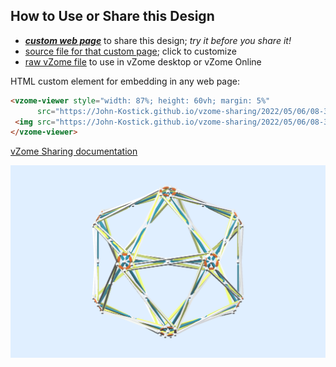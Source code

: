 
## How to Use or Share this Design

 - [***custom web page***][post] to share this design; *try it before you share it!*
 - [source file for that custom page][source]; click to customize
 - [raw vZome file][raw] to use in vZome desktop or vZome Online
 
 HTML custom element for embedding in any web page:
 ```html
<vzome-viewer style="width: 87%; height: 60vh; margin: 5%"
       src="https://John-Kostick.github.io/vzome-sharing/2022/05/06/08-30-44-Sulfur-2/Sulfur-2.vZome" >
  <img src="https://John-Kostick.github.io/vzome-sharing/2022/05/06/08-30-44-Sulfur-2/Sulfur-2.png" />
</vzome-viewer>
 ```

[vZome Sharing documentation](https://vzome.github.io/vzome/sharing.html#how-it-works)

![Image](<Sulfur-2.png>)


[post]: <https://John-Kostick.github.io/vzome-sharing/2022/05/06/Sulfur-2-08-30-44.html>
[source]: <https://github.com/John-Kostick/vzome-sharing/edit/main/_posts/2022-05-06-Sulfur-2-08-30-44.md>
[raw]: <https://raw.githubusercontent.com/John-Kostick/vzome-sharing/main/2022/05/06/08-30-44-Sulfur-2/Sulfur-2.vZome>